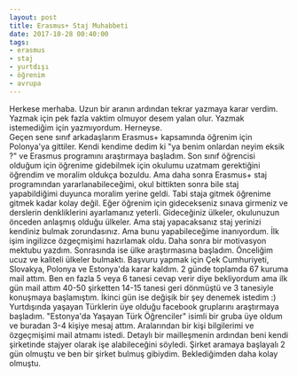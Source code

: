 ```yaml
---
layout: post
title: Erasmus+ Staj Muhabbeti
date: 2017-10-28 00:40:00
tags:
- erasmus
- staj
- yurtdışı
- öğrenim
- avrupa
---
```


 Herkese merhaba. Uzun bir aranın ardından tekrar yazmaya karar verdim. Yazmak için pek fazla vaktim olmuyor desem yalan olur. Yazmak istemediğim için yazmıyordum. Herneyse. <br> 
 Geçen sene sınıf arkadaşlarım Erasmus+ kapsamında öğrenim için Polonya'ya gittiler. Kendi kendime dedim ki "ya benim onlardan neyim eksik ?" ve Erasmus programını araştırmaya başladım. Son sınıf öğrencisi olduğum için öğrenime gidebilmek için okulumu uzatmam gerektiğini öğrendim ve moralim oldukça bozuldu. Ama daha sonra Erasmus+ staj programından yararlanabileceğimi, okul bittikten sonra bile staj yapabildiğimi duyunca moralim yerine geldi. Tabi staja gitmek öğrenime gitmek kadar kolay değil. Eğer öğrenim için gidecekseniz sınava girmeniz ve derslerin denkliklerini ayarlamanız yeterli. Gideceğiniz ülkeler, okulunuzun önceden anlaşmış olduğu ülkeler. Ama staj yapacaksanız staj yerinizi kendiniz bulmak zorundasınız. Ama bunu yapabileceğime inanıyordum.
İlk işim ingilizce özgeçmişimi hazırlamak oldu. Daha sonra bir motivasyon mektubu yazdım. Sonrasında ise ülke araştırmasına başladım. Önceliğim ucuz ve kaliteli ülkeler bulmaktı. Başvuru yapmak için Çek Cumhuriyeti, Slovakya, Polonya ve Estonya'da karar kaldım. 2 günde toplamda 67 kuruma mail attım. Ben en fazla 5 veya 6 tanesi cevap verir diye bekliyordum ama ilk gün mail attım 40-50 şirketten 14-15 tanesi geri dönmüştü ve 3 tanesiyle konuşmaya başlamıştım. İkinci gün ise değişik bir şey denemek istedim :) Yurtdışında yaşayan Türklerin üye olduğu facebook gruplarını araştırmaya başladım. "Estonya'da Yaşayan Türk Öğrenciler" isimli bir gruba üye oldum ve buradan 3-4 kişiye mesaj attım. Aralarından bir kişi bilgilerimi ve özgeçmişimi mail atmamı istedi. Detaylı bir mailleşmenin ardından beni kendi şirketinde stajyer olarak işe alabileceğini söyledi. Şirket aramaya başlayalı 2 gün olmuştu ve ben bir şirket bulmuş gibiydim. Beklediğimden daha kolay olmuştu. 
